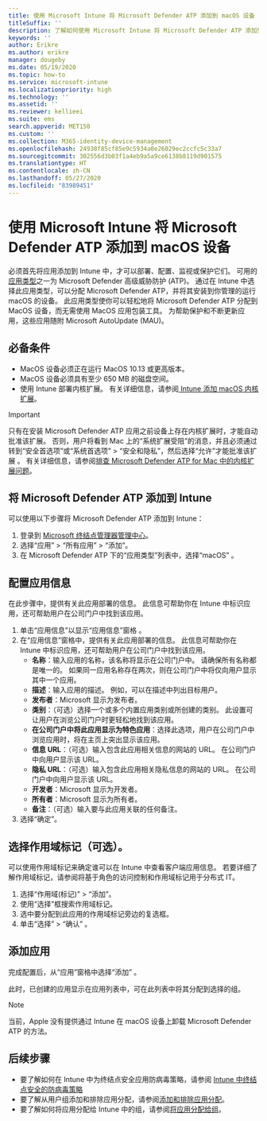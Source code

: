 ```yaml
---
title: 使用 Microsoft Intune 将 Microsoft Defender ATP 添加到 macOS 设备
titleSuffix: ''
description: 了解如何使用 Microsoft Intune 将 Microsoft Defender ATP 添加到 macOS 设备。
keywords: ''
author: Erikre
ms.author: erikre
manager: dougeby
ms.date: 05/19/2020
ms.topic: how-to
ms.service: microsoft-intune
ms.localizationpriority: high
ms.technology: ''
ms.assetid: ''
ms.reviewer: kellieei
ms.suite: ems
search.appverid: MET150
ms.custom: ''
ms.collection: M365-identity-device-management
ms.openlocfilehash: 24938f85cf85e9c5934a0e26029ec2ccfc5c33a7
ms.sourcegitcommit: 302556d3b03f1a4eb9a5a9ce6138b8119d901575
ms.translationtype: HT
ms.contentlocale: zh-CN
ms.lasthandoff: 05/27/2020
ms.locfileid: "83989451"
---
```

# <a name="add-microsoft-defender-atp-to-macos-devices-using-microsoft-intune"></a>使用 Microsoft Intune 将 Microsoft Defender ATP 添加到 macOS 设备

必须首先将应用添加到 Intune 中，才可以部署、配置、监视或保护它们。 可用的[应用类型](apps-add.md#app-types-in-microsoft-intune)之一为 Microsoft Defender 高级威胁防护 (ATP)。 通过在 Intune 中选择此应用类型，可以分配 Microsoft Defender ATP，并将其安装到你管理的运行 macOS 的设备。 此应用类型使你可以轻松地将 Microsoft Defender ATP 分配到 MacOS 设备，而无需使用 MacOS 应用包装工具。 为帮助保护和不断更新应用，这些应用随附 Microsoft AutoUpdate (MAU)。

## <a name="prerequisites"></a>必备条件
- MacOS 设备必须正在运行 MacOS 10.13 或更高版本。
- MacOS 设备必须具有至少 650 MB 的磁盘空间。
- 使用 Intune 部署内核扩展。 有关详细信息，请参阅[ Intune 添加 macOS 内核扩展](../configuration/kernel-extensions-overview-macos.md)。

> [!IMPORTANT]
> 只有在安装 Microsoft Defender ATP 应用之前设备上存在内核扩展时，才能自动批准该扩展。 否则，用户将看到 Mac 上的“系统扩展受阻”的消息，并且必须通过转到“安全首选项”或“系统首选项” > “安全和隐私”，然后选择“允许”才能批准该扩展   。 有关详细信息，请参阅[排查 Microsoft Defender ATP for Mac 中的内核扩展问题](https://docs.microsoft.com/windows/security/threat-protection/microsoft-defender-atp/mac-support-kext)。

## <a name="add-microsoft-defender-atp-to-intune"></a>将 Microsoft Defender ATP 添加到 Intune
可以使用以下步骤将 Microsoft Defender ATP 添加到 Intune：

1. 登录到 [Microsoft 终结点管理器管理中心](https://go.microsoft.com/fwlink/?linkid=2109431)。
2. 选择“应用” > “所有应用” > “添加”。
3. 在 Microsoft Defender ATP 下的“应用类型”列表中，选择“macOS”  。

## <a name="configure-app-information"></a>配置应用信息
在此步骤中，提供有关此应用部署的信息。 此信息可帮助你在 Intune 中标识应用，还可帮助用户在公司门户中找到该应用。

1. 单击“应用信息”以显示“应用信息”窗格 。
2. 在“应用信息”窗格中，提供有关此应用部署的信息。 此信息可帮助你在 Intune 中标识应用，还可帮助用户在公司门户中找到该应用。
    - **名称**：输入应用的名称，该名称将显示在公司门户中。 请确保所有名称都是唯一的。 如果同一应用名称存在两次，则在公司门户中将仅向用户显示其中一个应用。
    - **描述**：输入应用的描述。 例如，可以在描述中列出目标用户。
    - **发布者**：Microsoft 显示为发布者。
    - **类别**：（可选）选择一个或多个内置应用类别或所创建的类别。 此设置可让用户在浏览公司门户时更轻松地找到该应用。
    - **在公司门户中将此应用显示为特色应用**：选择此选项，用户在公司门户中浏览应用时，将在主页上突出显示该应用。
    - **信息 URL**：（可选）输入包含此应用相关信息的网站的 URL。 在公司门户中向用户显示该 URL。
    - **隐私 URL**：（可选）输入包含此应用相关隐私信息的网站的 URL。 在公司门户中向用户显示该 URL。
    - **开发者**：Microsoft 显示为开发者。
    - **所有者**：Microsoft 显示为所有者。
    - **备注**：（可选）输入要与此应用关联的任何备注。
3. 选择“确定”。

## <a name="select-scope-tags-optional"></a>选择作用域标记（可选）。
可以使用作用域标记来确定谁可以在 Intune 中查看客户端应用信息。 若要详细了解作用域标记，请参阅将基于角色的访问控制和作用域标记用于分布式 IT。
1.    选择“作用域(标记)” > “添加”。
2.    使用“选择”框搜索作用域标记。
3.    选中要分配到此应用的作用域标记旁边的复选框。
4.    单击“选择” > “确认” 。

## <a name="add-the-app"></a>添加应用
完成配置后，从“应用”窗格中选择“添加” 。 

此时，已创建的应用显示在应用列表中，可在此列表中将其分配到选择的组。 

> [!NOTE]
> 当前，Apple 没有提供通过 Intune 在 macOS 设备上卸载 Microsoft Defender ATP 的方法。

## <a name="next-steps"></a>后续步骤
- 要了解如何在 Intune 中为终结点安全应用防病毒策略，请参阅 [Intune 中终结点安全的防病毒策略](../protect/endpoint-security-antivirus-policy.md) 
- 要了解从用户组添加和排除应用分配，请参阅[添加和排除应用分配](apps-inc-exl-assignments.md)。
- 要了解如何将应用分配给 Intune 中的组，请参阅[将应用分配给组](apps-deploy.md)。

